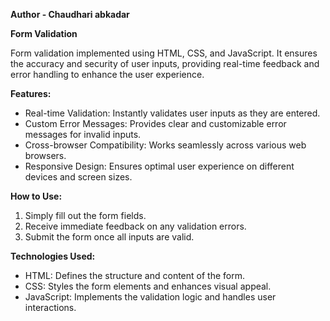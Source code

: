 **Author - Chaudhari abkadar**

**Form Validation**

Form validation implemented using HTML, CSS, and JavaScript. 
It ensures the accuracy and security of user inputs, providing real-time feedback and error handling to enhance the user experience.

**Features:**
- Real-time Validation: Instantly validates user inputs as they are entered.
- Custom Error Messages: Provides clear and customizable error messages for invalid inputs.
- Cross-browser Compatibility: Works seamlessly across various web browsers.
- Responsive Design: Ensures optimal user experience on different devices and screen sizes.

**How to Use:**
1. Simply fill out the form fields.
2. Receive immediate feedback on any validation errors.
3. Submit the form once all inputs are valid.

**Technologies Used:**
- HTML: Defines the structure and content of the form.
- CSS: Styles the form elements and enhances visual appeal.
- JavaScript: Implements the validation logic and handles user interactions.
